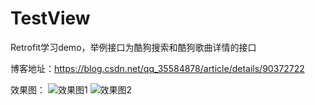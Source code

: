 # TestView
Retrofit学习demo，举例接口为酷狗搜索和酷狗歌曲详情的接口

博客地址：https://blog.csdn.net/qq_35584878/article/details/90372722

效果图：
![效果图1](https://github.com/xaEHu/TestView/blob/99566c5b44f257a95b140dcf4637e111281f6a65/device-2019-05-20-124603.png)
![效果图2](https://github.com/xaEHu/TestView/blob/99566c5b44f257a95b140dcf4637e111281f6a65/device-2019-05-20-124631.png)
